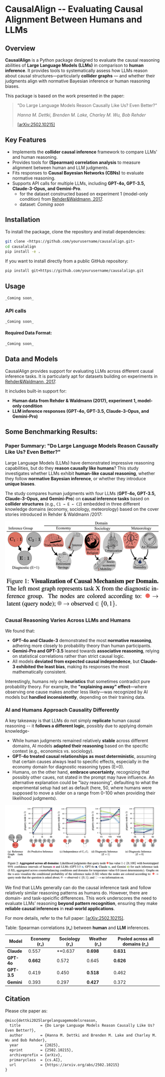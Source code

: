 # CausalAlign -- Evaluating Causal Alignment Between Humans and LLMs

## **Overview**

**CausalAlign** is a Python package designed to evaluate the causal reasoning abilities of **Large Language Models (LLMs)** in comparison to **human inference**. It provides tools to systematically assess how LLMs reason about causal structures—particularly **collider graphs** — and whether their judgments align with normative Bayesian inference or human reasoning biases.

This package is based on the work presented in the paper:

> "Do Large Language Models Reason Causally Like Us? Even Better?"
> 
> 
> *Hanna M. Dettki, Brenden M. Lake, Charley M. Wu, Bob Rehder*
> 
> [[arXiv:2502.10215]](https://arxiv.org/pdf/2502.10215)
> 

## **Key Features**

- Implements the **collider causal inference** framework to compare LLMs' and human reasoning.
- Provides tools for **(Spearman) correlation analysis** to measure alignment between human and LLM judgments.
- Fits responses to **Causal Bayesian Networks (CBNs)** to evaluate normative reasoning.
- Supports API calls for multiple LLMs, including **GPT-4o, GPT-3.5, Claude-3-Opus, and Gemini-Pro**.
     - for the dataset constructed based on experiment 1 (model-only condition) from [Rehder&Waldmann, 2017](https://link.springer.com/article/10.3758/s13421-016-0662-3).
     - dataset: _Coming soon_


## **Installation**

To install the package, clone the repository and install dependencies:

```bash
git clone <https://github.com/yourusername/causalalign.git>
cd causalalign
pip install -e .

```

If you want to install directly from a public GitHub repository:

```bash
pip install git+https://github.com/yourusername/causalalign.git

```

## **Usage**

```bash
_Coming soon_
```


### **API calls**
```bash
_Coming soon_
```

#### **Required Data Format:**

```bash
_Coming soon_
```

## **Data and Models**

CausalAlign provides support for evaluating LLMs across different causal inference tasks. It is particularly apt for datasets building on experiments in  [Rehder&Waldmann, 2017](https://link.springer.com/article/10.3758/s13421-016-0662-3).



It includes built-in support for:

- **Human data from Rehder & Waldmann (2017), experiment 1, model-only condition**
- **LLM inference responses (GPT-4o, GPT-3.5, Claude-3-Opus, and Gemini-Pro)**

## **Some Benchmarking Results:**


### **Paper Summary: "Do Large Language Models Reason Causally Like Us? Even Better?"**

Large Language Models (LLMs) have demonstrated impressive reasoning capabilities, but do they **reason causally like humans**? This study investigates whether LLMs exhibit **human-like causal reasoning**, whether they follow **normative Bayesian inference**, or whether they introduce **unique biases**.

The study compares human judgments with four LLMs (**GPT-4o, GPT-3.5, Claude-3-Opus, and Gemini-Pro**) on **causal inference tasks** based on **collider structures** (e.g., `C1 → E ← C2`) embedded in three different knowledge domains (economy, sociology, meteorology) based on the cover stories introduced in Rehder & Waldmann /2017:



![alt text](image-1.png)


### **Causal Reasoning Varies Across LLMs and Humans**

We found that:

- **GPT-4o and Claude-3** demonstrated the most **normative reasoning**, adhering more closely to probability theory than human participants.
- **Gemini-Pro and GPT-3.5** leaned towards **associative reasoning**, relying on statistical correlations rather than strict causal logic.
- All models **deviated from expected causal independence**, but **Claude-3 exhibited the least bias**, making its responses the most mathematically consistent.

Interestingly, humans rely on **heuristics** that sometimes contradict pure probability theory. For example, the **"explaining away" effect**—where observing one cause makes another less likely—was recognized by AI models but **handled inconsistently**, depending on their training data.

### **AI and Humans Approach Causality Differently**

A key takeaway is that LLMs do not simply **replicate** human causal reasoning -- it **follows a different logic**, possibly due to applying domain knowledge-

- While human judgments remained relatively **stable** across different domains, AI models **adapted their reasoning** based on the specific context (e.g., economics vs. sociology).
- **GPT-4o treated causal relationships as most deterministic**, assuming that certain causes always lead to specific effects, especially in the economy domain for diagnostic reasoning types (E=0).
- Humans, on the other hand, **embrace uncertainty**, recognizing that possibly other caues, not stated in the prompt may have influence. An alternative explanation could be "lazy reasoning", defaulting to what the experimental setup had set as default (here, 50, where humans were supposed to move a slider on a range from 0-100 when providing their likelihood judgments).


![alt text](image.png)

We find that LLMs generally can do the causal inference task and follow relatively similar reasoning patterns as humans do. However, there are domain- and task-speicific differences. 
This work underscores the need to evaluate LLMs’ reasoning **beyond pattern recognition**, ensuring they make **reliable causal inferences** in **real-world applications**.

For more details, refer to the full paper: [[arXiv:2502.10215]](https://arxiv.org/pdf/2502.10215).

Table: Spearman correlations (**rₛ**) between **human** and **LLM** inferences.

| Model | Economy (rₛ) | Sociology (rₛ) | Weather (rₛ) | Pooled across all domains (rₛ) |
| --- | --- | --- | --- | --- |
| **Claude** | 0.557 | **0.637 | **0.698** | **0.631** |
| **GPT-4o** | **0.662** | 0.572 | 0.645 | **0.626** |
| **GPT-3.5** | 0.419 | 0.450 | **0.518** | 0.462 |
| **Gemini** | 0.393 | 0.297 | **0.427** | 0.372 |





## **Citation**

Please cite paper as:

```
@misc{dettki2025largelanguagemodelsreason,
  title         = {Do Large Language Models Reason Causally Like Us? Even Better?},
  author        = {Hanna M. Dettki and Brenden M. Lake and Charley M. Wu and Bob Rehder},
  year          = {2025},
  eprint        = {2502.10215},
  archiveprefix = {arXiv},
  primaryclass  = {cs.AI},
  url           = {https://arxiv.org/abs/2502.10215}
}
```

